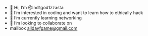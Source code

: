 - 👋 Hi, I’m @Ind1god1zzasta
- 👀 I’m interested in coding and want to learn how to ethically hack
- 🌱 I’m currently learning networking
- 💞️ I’m looking to collaborate on
- mailbox alldayfgame@gmail.com
<!---
Ind1god1zzasta/Ind1god1zzasta is a ✨ special ✨ repository because its `README.md` (this file) appears on your GitHub profile.
You can click the Preview link to take a look at your changes.
--->
